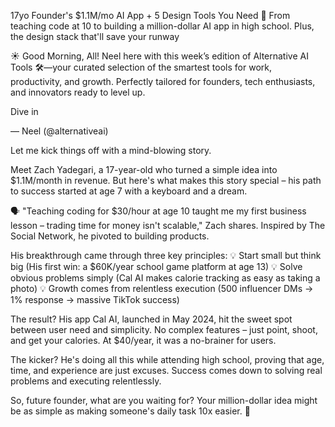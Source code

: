17yo Founder's $1.1M/mo AI App + 5 Design Tools You Need 🚀
From teaching code at 10 to building a million-dollar AI app in high school. Plus, the design stack that'll save your runway

☀️ Good Morning, All!
Neel here with this week’s edition of Alternative AI Tools 🛠️—your curated selection of the smartest tools for work, productivity, and growth. Perfectly tailored for founders, tech enthusiasts, and innovators ready to level up.

Dive in

— Neel (@alternativeai)

Let me kick things off with a mind-blowing story.

Meet Zach Yadegari, a 17-year-old who turned a simple idea into $1.1M/month in revenue. But here's what makes this story special – his path to success started at age 7 with a keyboard and a dream.


🗣️ "Teaching coding for $30/hour at age 10 taught me my first business lesson – trading time for money isn't scalable," Zach shares. Inspired by The Social Network, he pivoted to building products.

His breakthrough came through three key principles:
💡 Start small but think big (His first win: a $60K/year school game platform at age 13)
💡 Solve obvious problems simply (Cal AI makes calorie tracking as easy as taking a photo)
💡 Growth comes from relentless execution (500 influencer DMs → 1% response → massive TikTok success)

The result? His app Cal AI, launched in May 2024, hit the sweet spot between user need and simplicity. No complex features – just point, shoot, and get your calories. At $40/year, it was a no-brainer for users.

The kicker? He's doing all this while attending high school, proving that age, time, and experience are just excuses. Success comes down to solving real problems and executing relentlessly.


So, future founder, what are you waiting for? Your million-dollar idea might be as simple as making someone's daily task 10x easier. 💪
